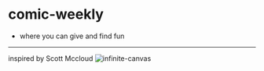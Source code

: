 # comic-weekly
- where you can give and find fun
---
inspired by Scott Mccloud
![infinite-canvas](https://www.imghost.net/ib/5baqhOlj39h3JUW_1710229301.png)
